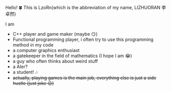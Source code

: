 Hello! :four_leaf_clover: This is LzoRn(which is the abbreviation of my name, LIZHUORAN 李卓然) 

I am
- C++ player and game maker (maybe :smirk:)  
- Functional programming player, i often try to use this programming method in my code
- a computer graphics enthusiast
- a gatekeeper in the field of mathematics (I hope I am :joy:)
- a guy who often thinks about weird stuff
- a AIer?
- a student! :notes:
- ~~actually, playing games is the main job, everything else is just a side hustle (just joke :wink:)~~

